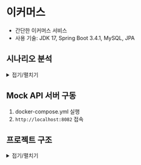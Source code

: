 # 이커머스

- 간단한 이커머스 서비스
- 사용 기술: JDK 17, Spring Boot 3.4.1, MySQL, JPA

## 시나리오 분석

<details>
<summary>접기/펼치기</summary>

- 장바구니 API는 API 스펙에서 제외되었지만, '사용자 식별자와 (상품 ID, 수량) **목록**을 입력받아'라는 주문/결제 API 요구사항에 따라 추가한다. 

#### 잔액 충전/조회 API

- 잔액 충전/조회는 회원만 가능하다.
- 최소 충전 포인트는 1이상이다.
- 최대 충전 포인트이상으로 포인트를 충전할 수 없다. 단, 상품 환불로 돌려 받은 포인트는 최대 충전 포인트 이상으로 보유할 수 있다.

#### 상품 조회 API

- 상품 목록, 상세 조회는 비회원/회원 모두 가능하다.
- 상품의 가격, 수량은 변동이 심하다고 가정한다.
- 상품의 그룹, 카테고리는 없다고 가정한다.
- 비회원/회원 모두 상품 상세 조회에서 수량 선택 후 장바구니에 추가할 수 있다.
- 상품 상세 조회에서 수량 선택 후 바로 구매가 가능하다. 단, 구매는 회원만 가능하다.

#### 선착순 쿠폰 API
 
- 쿠폰 목록, 상세 조회는 비회원/회원 모두 가능하다.
- 쿠폰 발급은 회원만 가능하다.
- 쿠폰마다 최대 발급 가능 갯수가 정해져있다.
- 쿠폰은 상품에 적용할 수 있는 타입과 주문 전체에 적용할 수 있는 타입이 있다.
- 쿠폰의 할인 방식은 정액(정해진 금액 할인)할인과 정률(정해진 비율 할인)할인이 있다.
- 쿠폰마다 최대 할인 금액이 존재한다.
- 실제 할인 금액은 할인을 적용한 금액과 최대 할인 금액 중 낮은 금액을 할인한다.
- 쿠폰의 유효 기간은 유효 날짜가 지정되는 방식(e.g. 2025년 1월 10일까지)과 발급 후 몇일 이내까지 유효한 방식(e.g. 발급 후 10일동안 유효)이 있다.
- 동일한 회원에 대해 중복 쿠폰 발급은 되지 않는다. 쿠폰은 1인 1매를 원칙으로 한다.

#### 주문/결제 API

- 주문은 상품 상세 페이지에서 수량 선택 후 바로 주문하는 방법과 장바구니에서 여러 상품을 주문하는 방법이 있다.
- 주문 시점의 판매 상태, 가격, 재고로 주문이 이루어진다.
  - 주문 시점에 판매 상태가 판매 중이 아닌 경우 주문할 수 없다.
  - 주문 시점의 가격으로 주문 금액이 계산된다.
  - 주문 시점의 재고가 사용자가 요청한 수량보다 적으면 주문할 수 없다.
- 쿠폰으로 할인된 금액을 실제로 결제한다.
- 이미 충전된 포인트로 결제하며, 부족한 경우 결제할 수 없다. 포인트 충전 후 다시 결제를 시도할 수 있으며 그 동안 변경된 가격/재고의 영향을 받지 않는다.
- 결제 성공시 주문 정보를 데이터 플랫폼에 전송하며, 전송 실패시 처리는 추후 정한다.

#### 상위 상품 조회 API

- 최근 3일간 가장 많이 팔린 상위 5개의 상품 정보를 제공한다.
- 최근 3일이란 정각(00시 00분)을 기준으로 한다.
  - e.g. 2025년 1월 4일에 집계하는 상위 상품은 2025년 1월 1일 00시 00분부터 2025년 1월 4분 00시 00분까지의 판매 결과를 집계한다.
- 매일 00시 00분에 스케줄러를 통해 상위 상품을 집계한다.
- 스케줄러에서 집계 실패시 재시도하지 않고, 모니터링 툴을 통해 개발자에게 알린다.

#### 장바구니 API

- 상품 상세 페이지에서 판매 중이며, 재고가 충분하다면 장바구니에 등록할 수 있다.
- 장바구니 API는 비회원/회원 모두 이용할 수 있다.
- 장바구니에서 제품의 수량 변경시 보유 재고이하로 설정해야한다.
- 장바구니에 등록한 제품의 판매 상태, 가격, 재고는 언제든지 변경될 수 있다.
- 장바구니에 등록한 상품들 중 유효한 판매 상태, 재고를 가진 상품들만 주문할 수 있다.

</details>

## Mock API 서버 구동

1. docker-compose.yml 실행
2. `http://localhost:8082` 접속


## 프로젝트 구조

<details>
<summary>접기/펼치기</summary>

```markdown
main
├── java
│ └── io
│     └── hhplus
│         └── ecommerce
│             ├── EcommerceApplication.java
│             ├── cart
│             │ ├── application
│             │ │ ├── request
│             │ │ └── response
│             │ ├── domain
│             │ ├── infra
│             │ │ ├── request
│             │ │ └── response
│             │ └── presentation
│             │     ├── request
│             │     └── response
│             ├── coupon
│             │ ├── application
│             │ │ ├── request
│             │ │ └── response
│             │ ├── domain
│             │ ├── infra
│             │ │ ├── request
│             │ │ └── response
│             │ └── presentation
│             │     ├── request
│             │     └── resonse
│             ├── global
│             │ ├── CommonApiResponse.java
│             │ ├── config
│             │ └── exception
│             │ └── openapi
│             ├── order
│             │ ├── application
│             │ │ ├── request
│             │ │ └── response
│             │ ├── domain
│             │ ├── infra
│             │ │ ├── request
│             │ │ └── response
│             │ └── presentation
│             │     ├── request
│             │     └── response
│             ├── payment
│             │ ├── application
│             │ │ ├── request
│             │ │ └── response
│             │ ├── domain
│             │ ├── infra
│             │ │ ├── request
│             │ │ └── response
│             │ └── presentation
│             │     ├── request
│             │     └── response
│             ├── point
│             │ ├── application
│             │ │ ├── request
│             │ │ └── response
│             │ ├── domain
│             │ ├── infra
│             │ │ ├── request
│             │ │ └── response
│             │ └── presentation
│             │     ├── request
│             │     └── response
│             └── product
│                 ├── application
│                 │ ├── request
│                 │ └── response
│                 ├── domain
│                 ├── infra
│                 │ ├── request
│                 │ └── response
│                 └── presentation
│                     ├── request
│                     └── response
└── resources
    └── application.yml

```

</details>
